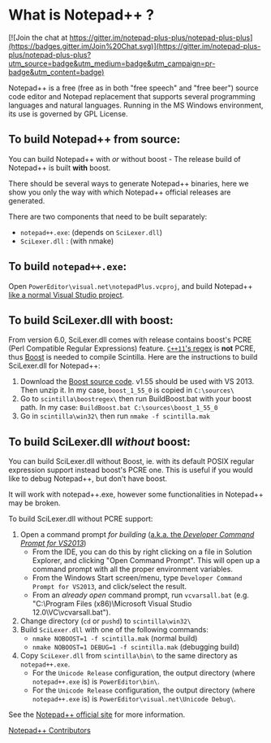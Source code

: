 # What is Notepad++ ?

[![Join the chat at https://gitter.im/notepad-plus-plus/notepad-plus-plus](https://badges.gitter.im/Join%20Chat.svg)](https://gitter.im/notepad-plus-plus/notepad-plus-plus?utm_source=badge&utm_medium=badge&utm_campaign=pr-badge&utm_content=badge)

Notepad++ is a free (free as in both "free speech" and "free beer") source code editor and Notepad replacement that supports several programming languages and natural languages. Running in the MS Windows environment, its use is governed by GPL License.


## To build Notepad++ from source:

You can build Notepad++ with *or* without boost - The release build of Notepad++ is built **with** boost.

There should be several ways to generate Notepad++ binaries, here we show you only the way with which Notepad++ official releases are generated.

There are two components that need to be built separately:
- `notepad++.exe`: (depends on `SciLexer.dll`)
- `SciLexer.dll` : (with nmake)

## To build `notepad++.exe`:

Open `PowerEditor\visual.net\notepadPlus.vcproj`, and build Notepad++ [like a normal Visual Studio project](https://msdn.microsoft.com/en-us/library/7s88b19e.aspx).

## To build SciLexer.dll with boost:

From version 6.0, SciLexer.dll comes with release contains boost's PCRE (Perl Compatible Regular Expressions) feature. [`C++11`'s regex](http://en.cppreference.com/w/cpp/regex) is **not** PCRE, thus [Boost](http://www.boost.org/) is needed to compile Scintilla.
Here are the instructions to build SciLexer.dll for Notepad++:
 1. Download the [Boost source code](http://sourceforge.net/projects/boost/files/boost/1.55.0/). v1.55 should be used with VS 2013. Then unzip it. In my case, `boost_1_55_0` is copied in `C:\sources\`
 2. Go to `scintilla\boostregex\` then run BuildBoost.bat with your boost path. In my case: `BuildBoost.bat C:\sources\boost_1_55_0`
 3. Go in `scintilla\win32\` then run `nmake -f scintilla.mak`


## To build SciLexer.dll *without* boost:

You can build SciLexer.dll without Boost, ie. with its default POSIX regular expression support instead boost's PCRE one. This is useful if you would like to debug Notepad++, but don't have boost.

It will work with notepad++.exe, however some functionalities in Notepad++ may be broken.

To build SciLexer.dll without PCRE support:
 1. Open a command prompt *for building* ([a.k.a. the *Developer Command Prompt for VS2013*](https://msdn.microsoft.com/en-us/library/f2ccy3wt.aspx))
    - From the IDE, you can do this by right clicking on a file in Solution Explorer, and clicking "Open Command Prompt". This will open up a command prompt with all the proper environment variables.
    - From the Windows Start screen/menu, type `Developer Command Prompt for VS2013`, and click/select the result.
    - From an *already open* command prompt, run `vcvarsall.bat` (e.g. "C:\Program Files (x86)\Microsoft Visual Studio 12.0\VC\vcvarsall.bat").
 2. Change directory (`cd` or `pushd`) to `scintilla\win32\`
 3. Build `SciLexer.dll` with one of the following commands:
    - `nmake NOBOOST=1 -f scintilla.mak`         (normal build)
    - `nmake NOBOOST=1 DEBUG=1 -f scintilla.mak` (debugging build)
 4. Copy `SciLexer.dll` from `scintilla\bin\` to the same directory as `notepad++.exe`.
    - For the `Unicode Release` configuration, the output directory (where `notepad++.exe` is) is `PowerEditor\bin\`.
    - For the `Unicode Release` configuration, the output directory (where `notepad++.exe` is) is `PowerEditor\visual.net\Unicode Debug\`.


See the [Notepad++ official site](http://notepad-plus-plus.org/) for more information.

[Notepad++ Contributors](http://notepad-plus-plus.org/contributors)
